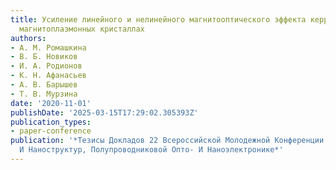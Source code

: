 ```yaml
---
title: Усиление линейного и нелинейного магнитооптического эффекта керра в биметаллических
  магнитоплазмонных кристаллах
authors:
- А. М. Ромашкина
- В. Б. Новиков
- И. А. Родионов
- К. Н. Афанасьев
- А. В. Барышев
- Т. В. Мурзина
date: '2020-11-01'
publishDate: '2025-03-15T17:29:02.305393Z'
publication_types:
- paper-conference
publication: '*Тезисы Докладов 22 Всероссийской Молодежной Конференции По Физике Полупроводников
  И Наноструктур, Полупроводниковой Опто- И Наноэлектронике*'
---
```

